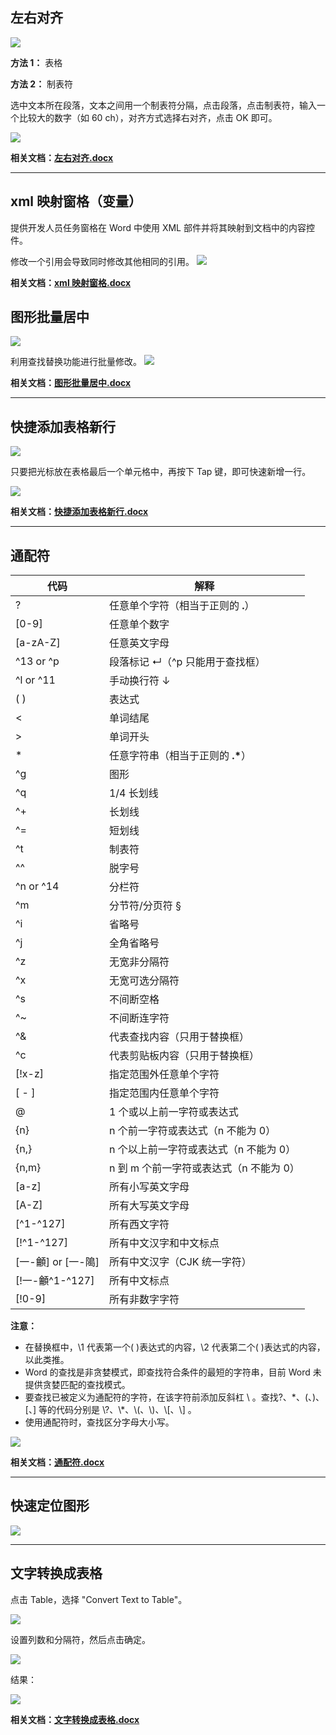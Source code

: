 ## 左右对齐

![](./image/352619.png)

**方法 1：**
表格

**方法 2：**
制表符

选中文本所在段落，文本之间用一个制表符分隔，点击段落，点击制表符，输入一个比较大的数字（如 60 ch），对齐方式选择右对齐，点击 OK 即可。

![](./image/457735.gif)

**相关文档：[左右对齐.docx](./src/%E5%B7%A6%E5%8F%B3%E5%AF%B9%E9%BD%90.docx)**

---

## xml 映射窗格（变量）

提供开发人员任务窗格在 Word 中使用 XML 部件并将其映射到文档中的内容控件。

修改一个引用会导致同时修改其他相同的引用。
![](./image/683940.gif)

**相关文档：[xml 映射窗格.docx](./src/xml%E6%98%A0%E5%B0%84%E7%AA%97%E6%A0%BC.docx)**

## 图形批量居中

![](./image/559828.png)

利用查找替换功能进行批量修改。
![](./image/687747.gif)

**相关文档：[图形批量居中.docx](./src/%E5%9B%BE%E5%BD%A2%E6%89%B9%E9%87%8F%E5%B1%85%E4%B8%AD.docx)**

---

## 快捷添加表格新行

![](./image/962882.png)

只要把光标放在表格最后一个单元格中，再按下 Tap 键，即可快速新增一行。

![](./image/010901.gif)

**相关文档：[快捷添加表格新行.docx](./src/%E5%BF%AB%E6%8D%B7%E6%B7%BB%E5%8A%A0%E8%A1%A8%E6%A0%BC%E6%96%B0%E8%A1%8C.docx)**

---

## 通配符

| 代码             | 解释                       |
| -------------- | ------------------------ |
| ?              | 任意单个字符（相当于正则的 **.**）     |
| [0-9]          | 任意单个数字                   |
| [a-zA-Z]       | 任意英文字母                   |
| ^13 or ^p      | 段落标记 ↵（^p 只能用于查找框）       |
| ^l or ^11      | 手动换行符 ↓                  |
| ( )            | 表达式                      |
| <              | 单词结尾                     |
| >              | 单词开头                     |
| \*             | 任意字符串（相当于正则的 **.\***）    |
| ^g             | 图形                       |
| ^q             | 1/4 长划线                  |
| ^+             | 长划线                      |
| ^=             | 短划线                      |
| ^t             | 制表符                      |
| ^^             | 脱字号                      |
| ^n or ^14      | 分栏符                      |
| ^m             | 分节符/分页符 §                |
| ^i             | 省略号                      |
| ^j             | 全角省略号                    |
| ^z             | 无宽非分隔符                   |
| ^x             | 无宽可选分隔符                  |
| ^s             | 不间断空格                    |
| ^~             | 不间断连字符                   |
| ^&             | 代表查找内容（只用于替换框）           |
| ^c             | 代表剪贴板内容（只用于替换框）          |
| [!x-z]         | 指定范围外任意单个字符              |
| [ - ]          | 指定范围内任意单个字符              |
| @              | 1 个或以上前一字符或表达式           |
| {n}            | n 个前一字符或表达式（n 不能为 0）     |
| {n,}           | n 个以上前一字符或表达式（n 不能为 0）   |
| {n,m}          | n 到 m 个前一字符或表达式（n 不能为 0） |
| [a-z]          | 所有小写英文字母                 |
| [A-Z]          | 所有大写英文字母                 |
| [^1-^127]      | 所有西文字符                   |
| [!^1-^127]     | 所有中文汉字和中文标点              |
| [一-龥] or [一-﨩] | 所有中文汉字（CJK 统一字符）         |
| [!一-龥^1-^127]  | 所有中文标点                   |
| [!0-9]         | 所有非数字字符                  |

**注意：**

- 在替换框中，\1 代表第一个( )表达式的内容，\2 代表第二个( )表达式的内容，以此类推。
- Word 的查找是非贪婪模式，即查找符合条件的最短的字符串，目前 Word 未提供贪婪匹配的查找模式。
- 要查找已被定义为通配符的字符，在该字符前添加反斜杠 \ 。查找?、\*、(、)、[、] 等的代码分别是 \\?、\\\*、\\(、\\)、\\[、\\] 。
- 使用通配符时，查找区分字母大小写。

![](./image/373601.gif)

**相关文档：[通配符.docx](./src/%E9%80%9A%E9%85%8D%E7%AC%A6.docx)**

---

## 快速定位图形

![](./image/137592.png)

---

## 文字转换成表格

点击 Table，选择 "Convert Text to Table"。

![](./image/848841.png)

设置列数和分隔符，然后点击确定。

![](./image/086099.png)

结果：

![](./image/433923.png)

**相关文档：[文字转换成表格.docx](./src/%E6%96%87%E5%AD%97%E8%BD%AC%E6%8D%A2%E6%88%90%E8%A1%A8%E6%A0%BC.docx)**


